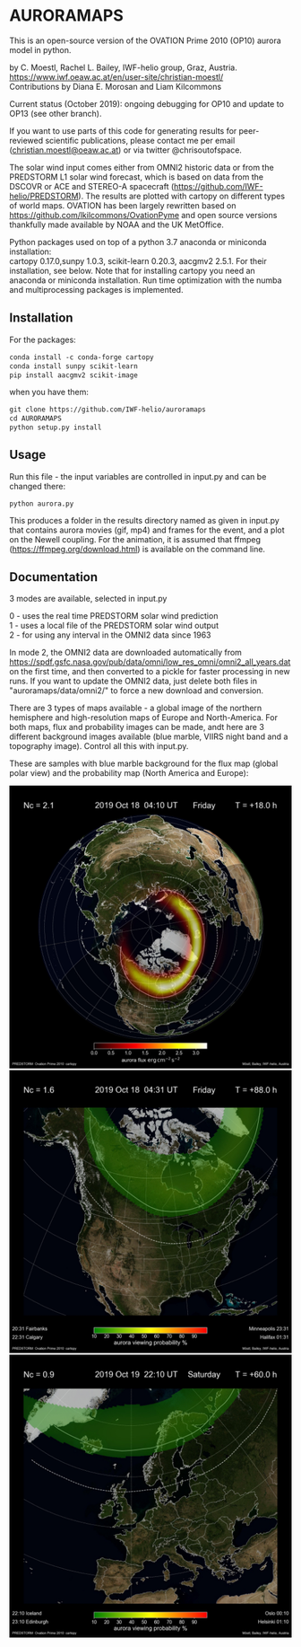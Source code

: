 AURORAMAPS
==========

This is an open-source version of the OVATION Prime 2010 (OP10) aurora model in python.

by C. Moestl, Rachel L. Bailey, IWF-helio group, Graz, Austria. https://www.iwf.oeaw.ac.at/en/user-site/christian-moestl/  
Contributions by  Diana E. Morosan and Liam Kilcommons

Current status (October 2019): ongoing debugging for OP10 and update to OP13 (see other branch). 

If you want to use parts of this code for generating results for peer-reviewed scientific publications, please contact me per email (christian.moestl@oeaw.ac.at) or via twitter @chrisoutofspace.

The solar wind input comes either from OMNI2 historic data or from the PREDSTORM L1 solar wind forecast, which is based on data from the DSCOVR or ACE and STEREO-A spacecraft (https://github.com/IWF-helio/PREDSTORM). The results are plotted with cartopy on different types of world maps. 
OVATION has been largely rewritten based on https://github.com/lkilcommons/OvationPyme and open source versions thankfully made available by NOAA and the UK MetOffice.

Python packages used on top of a python 3.7 anaconda or miniconda installation:  
cartopy 0.17.0,sunpy 1.0.3, scikit-learn 0.20.3, aacgmv2 2.5.1. For their installation, see below. Note that for installing cartopy you need an anaconda or miniconda installation. Run time optimization with the numba and multiprocessing packages is implemented.


Installation
------------

For the packages:

    conda install -c conda-forge cartopy
    conda install sunpy scikit-learn
    pip install aacgmv2 scikit-image


when you have them:

    git clone https://github.com/IWF-helio/auroramaps
    cd AURORAMAPS
    python setup.py install


Usage
-----

Run this file - the input variables are controlled in input.py and can be changed there:

    python aurora.py


This produces a folder in the results directory named as given in input.py that contains aurora movies (gif, mp4) and frames for the event, and a plot on the Newell coupling. For the animation, it is assumed that ffmpeg (https://ffmpeg.org/download.html) is available on the command line.



Documentation
-------------

3 modes are available, selected in input.py

0 - uses the real time PREDSTORM solar wind prediction  
1 - uses a local file of the PREDSTORM solar wind output  
2 - for using any interval in the OMNI2 data since 1963


In mode 2, the OMNI2 data are downloaded automatically from https://spdf.gsfc.nasa.gov/pub/data/omni/low_res_omni/omni2_all_years.dat on the first time, and then converted to a pickle for faster processing in new runs. If you want to update the OMNI2 data, just delete both files in "auroramaps/data/omni2/" to force a new download and conversion.

There are 3 types of maps available - a global image of the northern hemisphere and high-resolution maps of Europe and North-America. 
For both maps, flux and probability images can be made, andt here are 3 different background images available (blue marble, VIIRS night band and a topography image).
Control all this with input.py. 

These are samples with blue marble background for the flux map (global polar view) and the probability map (North America and Europe):

![Sample image](samples/global_flux_sample.jpg)
![Sample image](samples/canada_prob_sample.jpg)
![Sample image](samples/europe_prob_sample.jpg)

